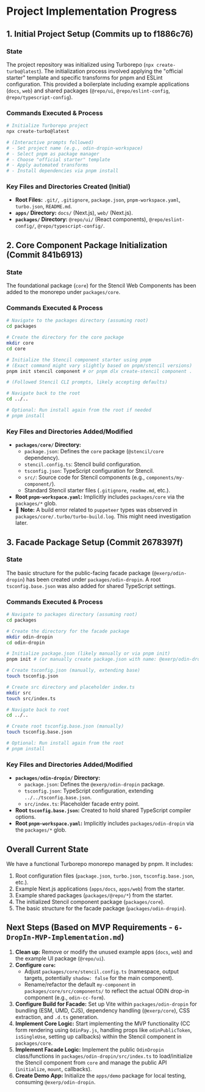 # Project Implementation Progress

## 1. Initial Project Setup (Commits up to f1886c76)

### State

The project repository was initialized using Turborepo (`npx create-turbo@latest`). The initialization process involved applying the "official starter" template and specific transforms for pnpm and ESLint configuration. This provided a boilerplate including example applications (`docs`, `web`) and shared packages (`@repo/ui`, `@repo/eslint-config`, `@repo/typescript-config`).

### Commands Executed & Process

```bash
# Initialize Turborepo project
npx create-turbo@latest

# (Interactive prompts followed)
# - Set project name (e.g., odin-dropin-workspace)
# - Select pnpm as package manager
# - Choose "official starter" template
# - Apply automated transforms
# - Install dependencies via pnpm install
```

### Key Files and Directories Created (Initial)

-   **Root Files:** `.git/`, `.gitignore`, `package.json`, `pnpm-workspace.yaml`, `turbo.json`, `README.md`.
-   **`apps/` Directory:** `docs/` (Next.js), `web/` (Next.js).
-   **`packages/` Directory:** `@repo/ui/` (React components), `@repo/eslint-config/`, `@repo/typescript-config/`.

## 2. Core Component Package Initialization (Commit 841b6913)

### State

The foundational package (`core`) for the Stencil Web Components has been added to the monorepo under `packages/core`.

### Commands Executed & Process

```bash
# Navigate to the packages directory (assuming root)
cd packages

# Create the directory for the core package
mkdir core
cd core

# Initialize the Stencil component starter using pnpm
# (Exact command might vary slightly based on pnpm/stencil versions)
pnpm init stencil component # or pnpm dlx create-stencil component .

# (Followed Stencil CLI prompts, likely accepting defaults)

# Navigate back to the root
cd ../..

# Optional: Run install again from the root if needed
# pnpm install
```

### Key Files and Directories Added/Modified

-   **`packages/core/` Directory:**
    -   `package.json`: Defines the `core` package (`@stencil/core` dependency).
    -   `stencil.config.ts`: Stencil build configuration.
    -   `tsconfig.json`: TypeScript configuration for Stencil.
    -   `src/`: Source code for Stencil components (e.g., `components/my-component/`).
    -   Standard Stencil starter files (`.gitignore`, `readme.md`, etc.).
-   **Root `pnpm-workspace.yaml`:** Implicitly includes `packages/core` via the `packages/*` glob.
-   📝 **Note:** A build error related to `puppeteer` types was observed in `packages/core/.turbo/turbo-build.log`. This might need investigation later.

## 3. Facade Package Setup (Commit 2678397f)

### State

The basic structure for the public-facing facade package (`@exerp/odin-dropin`) has been created under `packages/odin-dropin`. A root `tsconfig.base.json` was also added for shared TypeScript settings.

### Commands Executed & Process

```bash
# Navigate to packages directory (assuming root)
cd packages

# Create the directory for the facade package
mkdir odin-dropin
cd odin-dropin

# Initialize package.json (likely manually or via pnpm init)
pnpm init # (or manually create package.json with name: @exerp/odin-dropin)

# Create tsconfig.json (manually, extending base)
touch tsconfig.json

# Create src directory and placeholder index.ts
mkdir src
touch src/index.ts

# Navigate back to root
cd ../..

# Create root tsconfig.base.json (manually)
touch tsconfig.base.json

# Optional: Run install again from the root
# pnpm install
```

### Key Files and Directories Added/Modified

-   **`packages/odin-dropin/` Directory:**
    -   `package.json`: Defines the `@exerp/odin-dropin` package.
    -   `tsconfig.json`: TypeScript configuration, extending `../../tsconfig.base.json`.
    -   `src/index.ts`: Placeholder facade entry point.
-   **Root `tsconfig.base.json`:** Created to hold shared TypeScript compiler options.
-   **Root `pnpm-workspace.yaml`:** Implicitly includes `packages/odin-dropin` via the `packages/*` glob.

## Overall Current State

We have a functional Turborepo monorepo managed by pnpm. It includes:
1.  Root configuration files (`package.json`, `turbo.json`, `tsconfig.base.json`, etc.).
2.  Example Next.js applications (`apps/docs`, `apps/web`) from the starter.
3.  Example shared packages (`packages/@repo/*`) from the starter.
4.  The initialized Stencil component package (`packages/core`).
5.  The basic structure for the facade package (`packages/odin-dropin`).

## Next Steps (Based on MVP Requirements - `6-DropIn-MVP-Implementation.md`)

1.  **Clean up:** Remove or modify the unused example apps (`docs`, `web`) and the example UI package (`@repo/ui`).
2.  **Configure `core`:**
    *   Adjust `packages/core/stencil.config.ts` (namespace, output targets, potentially `shadow: false` for the main component).
    *   Rename/refactor the default `my-component` in `packages/core/src/components/` to reflect the actual ODIN drop-in component (e.g., `odin-cc-form`).
3.  **Configure Build for Facade:** Set up Vite within `packages/odin-dropin` for bundling (ESM, UMD, CJS), dependency handling (`@exerp/core`), CSS extraction, and `.d.ts` generation.
4.  **Implement Core Logic:** Start implementing the MVP functionality (CC form rendering using `OdinPay.js`, handling props like `odinPublicToken`, `isSingleUse`, setting up callbacks) within the Stencil component in `packages/core`.
5.  **Implement Facade Logic:** Implement the public `OdinDropin` class/functions in `packages/odin-dropin/src/index.ts` to load/initialize the Stencil component from `core` and manage the public API (`initialize`, `mount`, callbacks).
6.  **Create Demo App:** Initialize the `apps/demo` package for local testing, consuming `@exerp/odin-dropin`.

